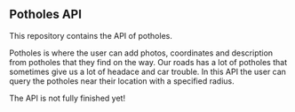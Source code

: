 ## Potholes API

This repository contains the API of potholes.

Potholes is where the user can add photos, coordinates and description from potholes that they find on the way.
Our roads has a lot of potholes that sometimes give us a lot of headace and car trouble.
In this API the user can query the potholes near their location with a specified radius.

The API is not fully finished yet!
